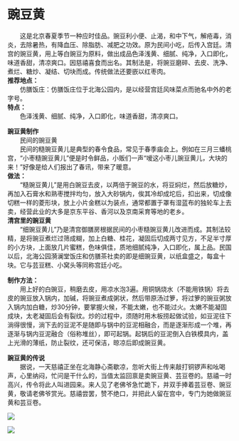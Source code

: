# 豌豆黄  

&emsp;&emsp;这是北京春夏季节一种应时佳品。豌豆利小便、止渴，和中下气，解疮毒，消炎，去除暑热，有降血压、除脂肪、减肥之功效。原为民间小吃，后传入宫廷。清宫的豌豆黄，用上等白豌豆为原料，做出成品色泽浅黄、细腻、纯净，入口即化，味道香甜，清凉爽口。因慈禧喜食而出名。其制法是，将豌豆磨碎、去皮、洗净、煮烂、糖炒、凝结、切块而成。传统做法还要嵌以红枣肉。  
**推荐地点：**  
&emsp;&emsp;仿膳饭庄：仿膳饭庄位于北海公园内，是以经营宫廷风味菜点而驰名中外的老字号。  
**特点：**  
&emsp;&emsp;色泽浅黄、细腻、纯净，入口即化，味道香甜，清凉爽口。  

**豌豆黄制作**  
&emsp;&emsp;民间的豌豆黄  
&emsp;&emsp;民间的糙豌豆黄儿是典型的春令食品，常见于春季庙会上。例如在三月三蟠桃宫，“小枣糙豌豆黄儿”便是时令鲜品，小贩们一声“嗳这小枣儿豌豆黄儿，大块的来！”好像是给人们报出了春讯，带来了暖意。  
**做法：**  
&emsp;&emsp;“糙豌豆黄儿”是用白豌豆去皮，以两倍于豌豆的水，将豆焖烂，然后放糖炒，再加入石膏水和熟枣搅拌均匀，放入大砂锅内，俟其冷却成坨后，扣出来，切成像切糕一样的菱形块，放上小片金糕以为装点，通常都置于罩有湿蓝布的独轮车上去卖，经营此业的大多是京东平谷、香河以及京南采育等地的老乡。  
**清宫里的豌豆黄**  
&emsp;&emsp;“细豌豆黄儿”乃是清宫御膳房根据民间的小枣糙豌豆黄儿改进而成。其制法较精，是将豌豆煮烂过筛成糊，加上白糖、桂花，凝固后切成两寸见方，不足半寸厚的小方块，上面放几片蜜糕，色味俱佳，质地细腻纯净，入口即化，属上品。民国以后，北海公园漪澜堂饭庄和仿膳茶社卖的即是细豌豆黄，以纸盒盛之，每盒十块。它与芸豆糕、小窝头等同称宫廷小吃。  

**制作方法：**  
&emsp;&emsp;用上好的白豌豆，稍磨去皮，用凉水泡3遍。用铜锅烧水（不能用铁锅）将去皮的豌豆放入锅内，加碱，将豌豆煮成粥状，然后带原汤过箩，将过箩的豌豆粥放入锅内加白糖，炒30分钟，要掌握火候，不能太嫩，也不能过火。太嫩不能凝固成块，太老凝固后会有裂纹。炒的过程中，须随时用木板捞起做试验，如豆泥往下淌得很慢，淌下去的豆泥不是随即与锅中的豆泥相融合，而是逐渐形成一个堆，再逐渐与锅内豆泥融合（俗称堆丝），即可起锅。起锅后的豆泥倒入白铁模具内，盖上光滑的薄纸，防止裂纹，还可保洁，晾凉后即成豌豆黄。  

**豌豆黄的传说**  
&emsp;&emsp;据说，一天慈禧正坐在北海静心斋歇凉，忽听大街上传来敲打铜锣声和吆喝声，心里纳闷，忙问是干什么的，当值太监回禀是卖豌豆黄、芸豆卷的。慈禧一时高兴，传令将此人叫进园来。来人见了老佛爷急忙跪下，并双手捧着芸豆卷、豌豆黄，敬请老佛爷赏光。慈禧尝罢，赞不绝口，并把此人留在宫中，专门为她做豌豆黄和芸豆卷。  

![](https://raw.gitmirror.com/szqq0512/Pic/main/img/202201211933876.png)  

![](https://raw.gitmirror.com/szqq0512/Pic/main/img/202201211933862.png)  
